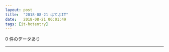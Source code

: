 ```yaml
---
layout: post
title:  "2018-08-21 はてぶIT"
date:   2018-08-21 06:01:49
tags: [it-hotentry]
---
```

0 件のデータあり

<hr>
